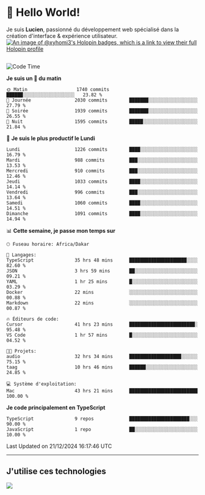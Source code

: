 # 👋 Hello World!

Je suis **Lucien**, passionné du développement web spécialisé dans la création d'interface & expérience utilisateur.
[![An image of @xyhomi3's Holopin badges, which is a link to view their full Holopin profile](https://holopin.me/xyhomi3)](https://holopin.io/@xyhomi3)

##

<!--START_SECTION:waka-->
![Code Time](http://img.shields.io/badge/Code%20Time-2%2C834%20hrs%2050%20mins-blue)

**Je suis un 🐤 du matin** 

```text
🌞 Matin                  1740 commits        ██████░░░░░░░░░░░░░░░░░░░   23.82 % 
🌆 Journée                2030 commits        ███████░░░░░░░░░░░░░░░░░░   27.79 % 
🌃 Soirée                 1939 commits        ███████░░░░░░░░░░░░░░░░░░   26.55 % 
🌙 Nuit                   1595 commits        █████░░░░░░░░░░░░░░░░░░░░   21.84 % 
```
📅 **Je suis le plus productif le Lundi** 

```text
Lundi                    1226 commits        ████░░░░░░░░░░░░░░░░░░░░░   16.79 % 
Mardi                    988 commits         ███░░░░░░░░░░░░░░░░░░░░░░   13.53 % 
Mercredi                 910 commits         ███░░░░░░░░░░░░░░░░░░░░░░   12.46 % 
Jeudi                    1033 commits        ████░░░░░░░░░░░░░░░░░░░░░   14.14 % 
Vendredi                 996 commits         ███░░░░░░░░░░░░░░░░░░░░░░   13.64 % 
Samedi                   1060 commits        ████░░░░░░░░░░░░░░░░░░░░░   14.51 % 
Dimanche                 1091 commits        ████░░░░░░░░░░░░░░░░░░░░░   14.94 % 
```


📊 **Cette semaine, je passe mon temps sur** 

```text
🕑︎ Fuseau horaire: Africa/Dakar

💬 Langages: 
TypeScript               35 hrs 48 mins      █████████████████████░░░░   82.60 % 
JSON                     3 hrs 59 mins       ██░░░░░░░░░░░░░░░░░░░░░░░   09.21 % 
YAML                     1 hr 25 mins        █░░░░░░░░░░░░░░░░░░░░░░░░   03.29 % 
Docker                   22 mins             ░░░░░░░░░░░░░░░░░░░░░░░░░   00.88 % 
Markdown                 22 mins             ░░░░░░░░░░░░░░░░░░░░░░░░░   00.87 % 

🔥 Éditeurs de code: 
Cursor                   41 hrs 23 mins      ████████████████████████░   95.48 % 
VS Code                  1 hr 57 mins        █░░░░░░░░░░░░░░░░░░░░░░░░   04.52 % 

🐱‍💻 Projets: 
audio                    32 hrs 34 mins      ███████████████████░░░░░░   75.15 % 
taag                     10 hrs 46 mins      ██████░░░░░░░░░░░░░░░░░░░   24.85 % 

💻 Système d'exploitation: 
Mac                      43 hrs 21 mins      █████████████████████████   100.00 % 
```

**Je code principalement en TypeScript** 

```text
TypeScript               9 repos             ██████████████████████░░░   90.00 % 
JavaScript               1 repo              ██░░░░░░░░░░░░░░░░░░░░░░░   10.00 % 
```




 Last Updated on 21/12/2024 16:17:46 UTC
<!--END_SECTION:waka-->
---

## J'utilise ces technologies

<p align="left">
  <a href="https://skillicons.dev">
    <img src="https://skillicons.dev/icons?i=ts,js,md,scss,tailwind,react,docker,express,astro,vite,nextjs,vercel,figma,ableton" />
  </a>
</p>

